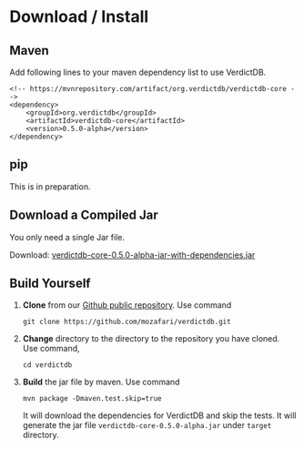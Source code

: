 # Download / Install

## Maven

Add following lines to your maven dependency list to use VerdictDB.

```pom
<!-- https://mvnrepository.com/artifact/org.verdictdb/verdictdb-core -->
<dependency>
    <groupId>org.verdictdb</groupId>
    <artifactId>verdictdb-core</artifactId>
    <version>0.5.0-alpha</version>
</dependency>

```

## pip

This is in preparation.


## Download a Compiled Jar

You only need a single Jar file.

Download: [verdictdb-core-0.5.0-alpha-jar-with-dependencies.jar](https://github.com/mozafari/verdictdb/releases/download/v0.5.0-alpha/verdictdb-core-0.5.0-alpha-jar-with-dependencies.jar)


## Build Yourself

1. **Clone** from our [Github public repository](https://github.com/mozafari/verdictdb). Use command
    ```
    git clone https://github.com/mozafari/verdictdb.git
    ```
2. **Change** directory to the directory to the repository you have cloned. Use command,
    ```
    cd verdictdb
    ```

3. **Build** the jar file by maven. Use command
    ```
    mvn package -Dmaven.test.skip=true
    ```
    It will download the dependencies for VerdictDB and skip the tests. It will generate the jar file
    `verdictdb-core-0.5.0-alpha.jar` under `target` directory.


